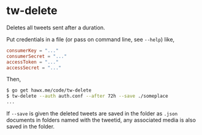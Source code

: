 # tw-delete

Deletes all tweets sent after a duration.

Put credentials in a file (or pass on command line, see `--help`) like,

``` toml
consumerKey = "..."
consumerSecret = "..."
accessToken = "..."
accessSecret = "..."
```

Then,

``` bash
$ go get hawx.me/code/tw-delete
$ tw-delete --auth auth.conf --after 72h --save ./someplace
...
```

If `--save` is given the deleted tweets are saved in the folder as `.json`
documents in folders named with the tweetid, any associated media is also saved
in the folder.
